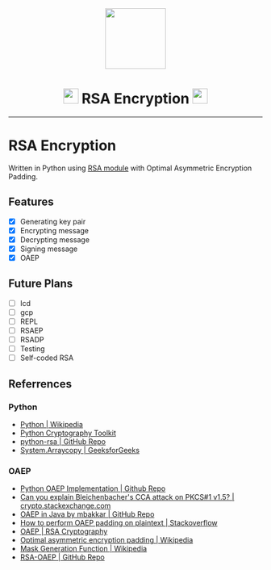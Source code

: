 <div align="center">
  <img width="120px" src="https://media.giphy.com/media/13NQGbIUqmcUXm/giphy.gif" />
  <h1>
    <img src="https://emojis.slackmojis.com/emojis/images/1531849430/4246/blob-sunglasses.gif?1531849430" width="30"/>
    RSA Encryption
    <img src="https://emojis.slackmojis.com/emojis/images/1531849430/4246/blob-sunglasses.gif?1531849430" width="30"/>
  </h1>
</div>

---

# RSA Encryption

Written in Python using [RSA module](https://stuvel.eu/python-rsa-doc/index.html) with Optimal Asymmetric Encryption Padding.

## Features

- [x] Generating key pair
- [x] Encrypting message
- [x] Decrypting message
- [x] Signing message
- [x] OAEP

## Future Plans

- [ ] lcd
- [ ] gcp
- [ ] REPL
- [ ] RSAEP
- [ ] RSADP
- [ ] Testing
- [ ] Self-coded RSA

## Referrences

### Python

- [Python | Wikipedia](https://en.wikipedia.org/wiki/RSA_(cryptosystem))
- [Python Cryptography Toolkit](https://www.pycrypto.org/doc/)
- [python-rsa | GitHub Repo](https://github.com/sybrenstuvel/python-rsa)
- [System.Arraycopy | GeeksforGeeks](https://www.geeksforgeeks.org/system-arraycopy-in-java/)

### OAEP

- [Python OAEP Implementation | Github Repo](https://github.com/CarlTern/OAEP-implementation)
- [Can you explain Bleichenbacher's CCA attack on PKCS#1 v1.5? | crypto.stackexchange.com](https://crypto.stackexchange.com/questions/12688/can-you-explain-bleichenbachers-cca-attack-on-pkcs1-v1-5)
- [OAEP in Java by mbakkar | GitHub Repo](https://github.com/mbakkar/OAEP)
- [How to perform OAEP padding on plaintext | Stackoverflow](https://stackoverflow.com/questions/48127441/how-to-perform-oaep-padding-on-plaintext)
- [OAEP | RSA Cryptography](https://www.rfc-editor.org/rfc/rfc3447#section-7.1.1)
- [Optimal asymmetric encryption padding | Wikipedia](https://en.wikipedia.org/wiki/Optimal_asymmetric_encryption_padding)
- [Mask Generation Function | Wikipedia](https://en.wikipedia.org/wiki/Mask_generation_function)
- [RSA-OAEP | GitHub Repo](https://github.com/mineyev2/RSA-OAEP-Python)
